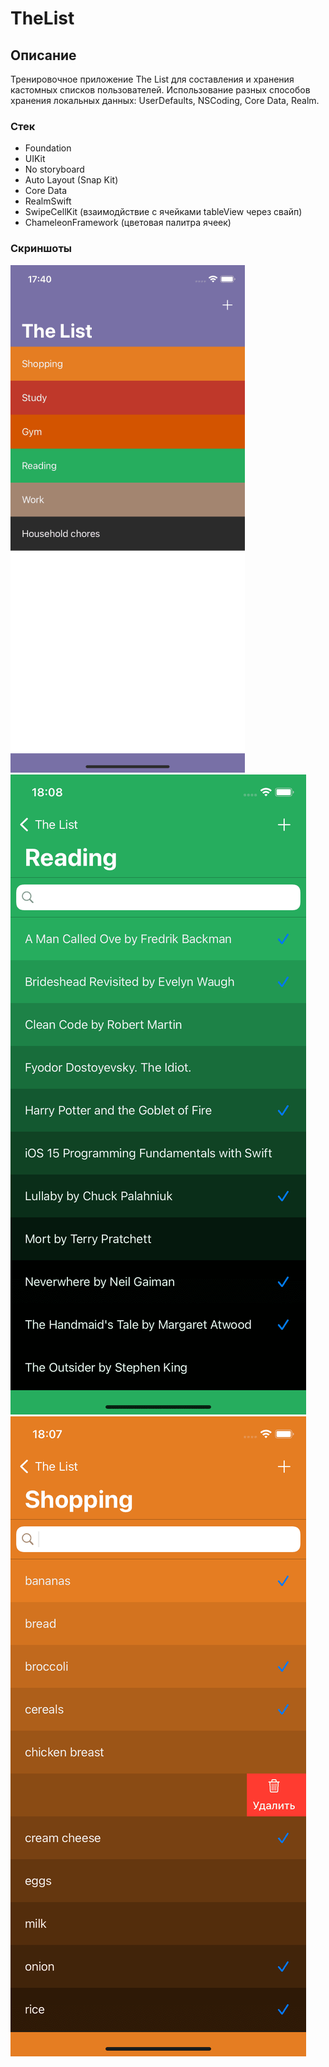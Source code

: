 # TheList
## Описание
Тренировочное приложение The List для составления и хранения кастомных списков пользователей. Использование разных способов хранения локальных данных: UserDefaults, NSCoding, Core Data, Realm.
### Стек
* Foundation
* UIKit
* No storyboard
* Auto Layout (Snap Kit)
* Core Data
* RealmSwift
* SwipeCellKit (взаимодйствие с ячейками tableView через свайп)
* ChameleonFramework (цветовая палитра ячеек)
### Скриншоты
![ScreenShot](https://github.com/SergeyBindasov/TheList/blob/progress/ScreenShot1.png)
![ScreenShot](https://github.com/SergeyBindasov/TheList/blob/progress/ScreenShot2.png)
![ScreenShot](https://github.com/SergeyBindasov/TheList/blob/progress/ScreenShot3.png)
